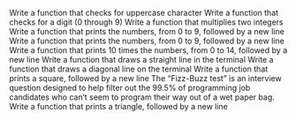 Write a function that checks for uppercase character
Write a function that checks for a digit (0 through 9)
Write a function that multiplies two integers
Write a function that prints the numbers, from 0 to 9, followed by a new line
Write a function that prints the numbers, from 0 to 9, followed by a new line
Write a function that prints 10 times the numbers, from 0 to 14, followed by a new line
Write a function that draws a straight line in the terminal
Write a function that draws a diagonal line on the terminal
Write a function that prints a square, followed by a new line
The “Fizz-Buzz test” is an interview question designed to help filter out the 99.5% of programming job candidates who can’t seem to program their way out of a wet paper bag.
Write a function that prints a triangle, followed by a new line

